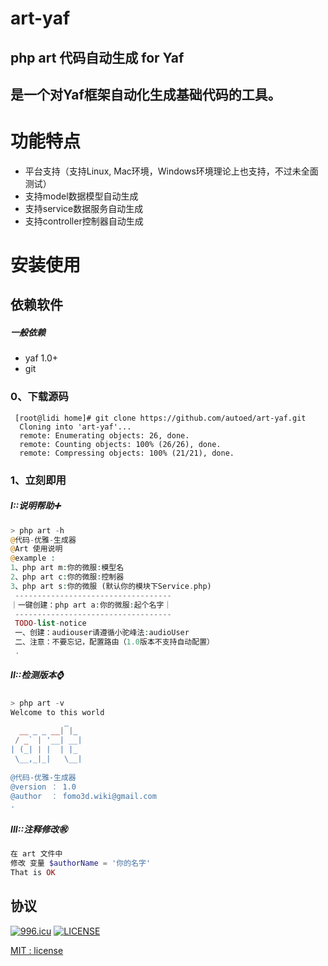 # art-yaf

## php art 代码自动生成 for Yaf

## 是一个对Yaf框架自动化生成基础代码的工具。

# 功能特点
* 平台支持（支持Linux, Mac环境，Windows环境理论上也支持，不过未全面测试）
* 支持model数据模型自动生成
* 支持service数据服务自动生成
* 支持controller控制器自动生成

#  安装使用
## 依赖软件
##### 一般依赖
* yaf 1.0+
* git

### 0、下载源码
```linux
 [root@lidi home]# git clone https://github.com/autoed/art-yaf.git
  Cloning into 'art-yaf'...
  remote: Enumerating objects: 26, done.
  remote: Counting objects: 100% (26/26), done.
  remote: Compressing objects: 100% (21/21), done.
```
### 1、立刻即用
##### I::说明帮助➕
```php
> php art -h
@代码-优雅-生成器
@Art 使用说明
@example :  
1、php art m:你的微服:模型名
2、php art c:你的微服:控制器
3、php art s:你的微服 (默认你的模块下Service.php)
 -----------------------------------
｜一键创建：php art a:你的微服:起个名字｜
 -----------------------------------
 TODO-list-notice
 一、创建：audiouser请遵循小驼峰法:audioUser
 二、注意：不要忘记，配置路由（1.0版本不支持自动配置）
 .

```
##### II::检测版本⌚
```php
> php art -v
Welcome to this world
            _   
  __ _ _ __| |_ 
 / _` | '__| __|
| (_| | |  | |_ 
 \__,_|_|   \__|
 
@代码-优雅-生成器
@version ： 1.0
@author  ： fomo3d.wiki@gmail.com
.

```
##### III::注释修改㊗
```php
在 art 文件中
修改 变量 $authorName = '你的名字'
That is OK
```
## 协议

[![996.icu](https://img.shields.io/badge/link-996.icu-red.svg)](https://996.icu)
[![LICENSE](https://img.shields.io/badge/license-Anti%20996-blue.svg)](https://github.com/996icu/996.ICU/blob/master/LICENSE)

[MIT : license](https://github.com/autoed/art-yaf/blob/master/README.md)